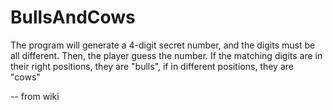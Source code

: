 # BullsAndCows

The program will generate a 4-digit secret number, and the digits must be all different.
Then, the player guess the number. 
If the matching digits are in their right positions, they are "bulls", if in different positions, they are "cows"

-- from wiki
